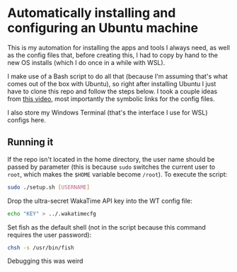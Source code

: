 # Automatically installing and configuring an Ubuntu machine

This is my automation for installing the apps and tools I always need, as well as the config files that, before creating this, I had to copy by hand to the new OS installs (which I do once in a while with WSL).

I make use of a Bash script to do all that (because I'm assuming that's what comes out of the box with Ubuntu), so right after installing Ubuntu I just have to clone this repo and follow the steps below. I took a couple ideas from [this video](https://youtu.be/r_MpUP6aKiQ), most importantly the symbolic links for the config files.

I also store my Windows Terminal (that's the interface I use for WSL) configs here.

## Running it

If the repo isn't located in the home directory, the user name should be passed by parameter (this is because `sudo` switches the current user to `root`, which makes the `$HOME` variable become `/root`). To execute the script:

```bash
sudo ./setup.sh [USERNAME]
```

Drop the ultra-secret WakaTime API key into the WT config file:

```bash
echo "KEY" > ../.wakatimecfg
```

Set fish as the default shell (not in the script because this command requires the user password):

```bash
chsh -s /usr/bin/fish
```

Debugging this was weird
